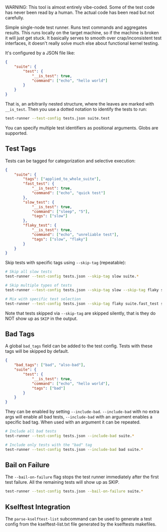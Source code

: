 
WARNING: This tool is almost entirely vibe-coded. Some of the test code has
never been read by a human. The actual code has been read but not carefully.

Simple single-node test runner. Runs test commands and aggregates results. This
runs locally on the target machine, so if the machine is broken it will just get
stuck. It basically serves to smooth over crap/inconsistent test interfaces, it
doesn't really solve much else about functional kernel testing.

It's configured by a JSON file like:

```json
{
    "suite": {
        "test": {
            "__is_test": true,
            "command": ["echo", "hello world"]
        }
    }
}
```

That is, an arbitrarily nested structure, where the leaves are marked with
`__is_test`. Then you use a dotted notation to identify the tests to run:

```sh
test-runner --test-config tests.json suite.test
```

You can specify multiple test identifiers as positional arguments. Globs are
supported.

## Test Tags

Tests can be tagged for categorization and selective execution:

```json
{
    "suite": {
        "tags": ["applied_to_whole_suite"],
        "fast_test": {
            "__is_test": true,
            "command": ["echo", "quick test"]
        },
        "slow_test": {
            "__is_test": true,
            "command": ["sleep", "5"],
            "tags": ["slow"]
        },
        "flaky_test": {
            "__is_test": true,
            "command": ["echo", "unreliable test"],
            "tags": ["slow", "flaky"]
        }
    }
}
```

Skip tests with specific tags using `--skip-tag` (repeatable):

```sh
# Skip all slow tests
test-runner --test-config tests.json --skip-tag slow suite.*

# Skip multiple types of tests
test-runner --test-config tests.json --skip-tag slow --skip-tag flaky suite.*

# Mix with specific test selection
test-runner --test-config tests.json --skip-tag flaky suite.fast_test suite.slow_test
```

Note that tests skipped via `--skip-tag` are skipped silently, that is they do
NOT show up as `SKIP` in the output.

## Bad Tags

A global `bad_tags` field can be added to the test config. Tests with these tags
will be skipped by default.

```json
{
    "bad_tags": ["bad", "also-bad"],
    "suite": {
        "test": {
            "__is_test": true,
            "command": ["echo", "hello world"],
            "tags": ["bad"]
        }
    }
}
```

They can be enabled by setting `--include-bad`. `--include-bad` with no extra
args will enable all bad tests, `--include-bad` with an argument enables a
specific bad tag. When used with an argument it can be repeated.

```sh
# Include all bad tests
test-runner --test-config tests.json --include-bad suite.*

# Include only tests with the "bad" tag
test-runner --test-config tests.json --include-bad bad suite.*
```

## Bail on Failure

The `--bail-on-failure` flag stops the test runner immediately after the first
test failure. All the remaining tests will show up as SKIP.

```sh
test-runner --test-config tests.json --bail-on-failure suite.*
```

## Kselftest Integration

The `parse-kselftest-list` subcommand can be used to generate a test config from
the kselftest-list.txt file generated by the kselftests makefiles.
